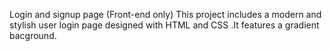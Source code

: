 Login and signup page (Front-end only)
This project includes a modern and stylish user login page designed with HTML and CSS .It features a gradient bacground.
